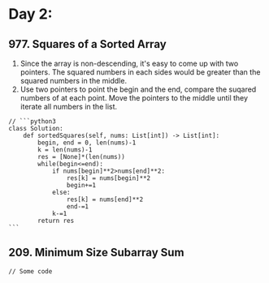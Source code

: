 # Day 2:

## 977. Squares of a Sorted Array

1. Since the array is non-descending, it's easy to come up with two pointers. The squared numbers in each sides would be greater than the squared numbers in the middle.
2. Use two pointers to point the begin and the end, compare the suqared numbers of at each point. Move the pointers to the middle until they iterate all numbers in the list.

````
// ```python3
class Solution:
    def sortedSquares(self, nums: List[int]) -> List[int]:
        begin, end = 0, len(nums)-1
        k = len(nums)-1
        res = [None]*(len(nums))
        while(begin<=end):
            if nums[begin]**2>nums[end]**2:
                res[k] = nums[begin]**2
                begin+=1
            else:
                res[k] = nums[end]**2
                end-=1
            k-=1
        return res
```
````

## 209. Minimum Size Subarray Sum

```
// Some code
```
